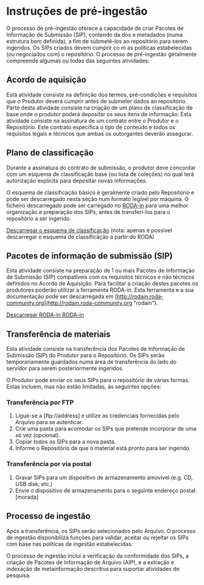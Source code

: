 # Instruções de pré-ingestão

O processo de pré-ingestão oferece a capacidade de criar Pacotes de Informação de Submissão (SIP), contendo da dos e metadados (numa estrutura bem definida), a fim de submetê-los ao repositório para serem ingeridos. Os SIPs criados devem cumprir co m as políticas estabelecidas (ou negociados com) o repositório. O processo de pré-ingestão geralmente compreende algumas ou todas das seguintes atividades:

## Acordo de aquisição

Esta atividade consiste na definição dos termos, pré-condições e requisitos que o Produtor deverá cumprir antes de submeter dados ao repositório. Parte desta atividade consiste na criação de um plano de classificação de base onde o produtor poderá depositar os seus itens de informação. Esta atividade consiste na assinatura de um contrato entre o Produtor e o Repositório. Este contrato especifica o tipo de conteúdo e todos os requisitos legais e técnicos que ambas os outorgantes deverão assegurar.

## Plano de classificação

Durante a assinatura do contrato de submissão, o produtor deve concordar com um esquema de classificação base (ou lista de coleções) no qual terá autorização explícita para depositar novas informações.

O esquema de classificação básico é geralmente criado pelo Repositório e pode ser descarregado nesta seção num formato legível por máquina. O ficheiro descarregado pode ser carregado no [RODA-in](http://rodain.roda-community.org) para uma melhor organização e preparação dos SIPs, antes de transferi-los para o repositório a ser ingerido.

[Descarregar o esquema de classificação](/api/v1/classification_plans) (nota: apenas é possível descarregar o esquema de classificãção a partir do RODA)

## Pacotes de informação de submissão (SIP)

Esta atividade consiste na preparação de 1 ou mais Pacotes de Informação de Submissão (SIP) compatíveis com os requisitos técnicos e não técnicos definidos no Acordo de Aquisição. Para facilitar a criação destes pacotes os produtores poderão utilizar a ferramenta RODA-in. Esta ferramenta e a sua documentação pode ser descarregada em [http://rodain.roda-community.org](http://rodain.roda-community.org "rodain").

[Descarregar RODA-in RODA-in](http://rodain.roda-community.org)

## Transferência de materiais

Esta atividade consiste na transferência dos Pacotes de Informação de Submissão (SIP) do Produtor para o Repositório. Os SIPs serão temporariamente guardados numa área de transferência do lado do servidor para serem posteriormente ingeridos.

O Produtor pode enviar os seus SIPs para o repositório de várias formas. Estas incluem, mas não estão limitadas, às seguintes opções:

### Transferência por FTP

1. Ligue-se a [ftp://address] e utilize as credenciais fornecidas pelo Arquivo para se autenticar.
2. Crie uma pasta para acomodar os SIPs que pretende incorporar de uma só vez (opcional).
3. Copiar todos os SIPs para a nova pasta.
4. Informe o Repositório de que o material está pronto para ser ingerido.

### Transferência por via postal

1. Gravar SIPs para um dispositivo de armazenamento amovível (e.g. CD, USB disk, etc.)
2. Envie o dispositivo de armazenamento para o seguinte endereço postal: [morada]

## Processo de ingestão

Após a transferência, os SIPs serão selecionados pelo Arquivo. O processo de ingestão disponibiliza funções para validar, aceitar ou rejeitar os SIPs com base nas políticas de ingestão estabelecidas.

O processo de ingestão inclui a verificação da conformidade dos SIPs, a criação de Pacotes de Informação de Arquivo (AIP), e a extração e indexação de metainformação descritiva para suportar atividades de pesquisa.
